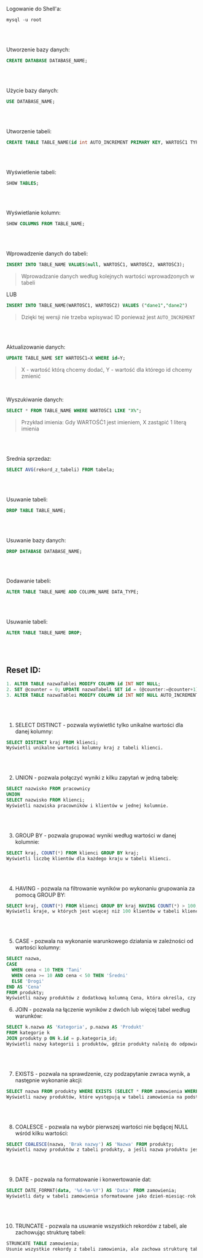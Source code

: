Logowanie do Shell'a:
```sql
mysql -u root
```

<br><br>

Utworzenie bazy danych:
```sql
CREATE DATABASE DATABASE_NAME;
```

<br><br>

Użycie bazy danych:
```sql
USE DATABASE_NAME;
```

<br><br>

Utworzenie tabeli:
```sql
CREATE TABLE TABLE_NAME(id int AUTO_INCREMENT PRIMARY KEY, WARTOŚĆ1 TYPDANYCH(45));
```

<br><br>

Wyświetlenie tabeli:
```sql
SHOW TABLES;
```

<br><br>

Wyświetlanie kolumn:
```sql
SHOW COLUMNS FROM TABLE_NAME;
```

<br><br>

Wprowadzenie danych do tabeli:
```sql
INSERT INTO TABLE_NAME VALUES(null, WARTOŚĆ1, WARTOŚĆ2, WARTOŚĆ3);
```
> Wprowadzanie danych według kolejnych wartości wprowadzonych w tabeli

LUB

```sql
INSERT INTO TABLE_NAME(WARTOŚĆ1, WARTOŚĆ2) VALUES ("dane1","dane2")
```
> Dzięki tej wersji nie trzeba wpisywać ID ponieważ jest `AUTO_INCREMENT`

<br><br>

Aktualizowanie danych:
```sql
UPDATE TABLE_NAME SET WARTOŚĆ1=X WHERE id=Y;
```
> X - wartość którą chcemy dodać, Y - wartość dla którego id chcemy zmienić

<br>

Wyszukiwanie danych:
```sql
SELECT * FROM TABLE_NAME WHERE WARTOŚĆ1 LIKE "X%";
```
> Przykład imienia: Gdy WARTOŚĆ1 jest imieniem, X zastąpić 1 literą imienia

<br><br>

Srednia sprzedaz:
```sql
SELECT AVG(rekord_z_tabeli) FROM tabela;
```

<br><br>

Usuwanie tabeli:
```sql
DROP TABLE TABLE_NAME;
```

<br><br>

Usuwanie bazy danych:
```sql
DROP DATABASE DATABASE_NAME;
```

<br><br>

Dodawanie tabeli:
```sql
ALTER TABLE TABLE_NAME ADD COLUMN_NAME DATA_TYPE;
```

<br><br>

Usuwanie tabeli:
```sql
ALTER TABLE TABLE_NAME DROP;
```

<br><br>

Reset ID:
---
```sql
1. ALTER TABLE nazwaTablei MODIFY COLUMN id INT NOT NULL;
2. SET @counter = 0; UPDATE nazwaTabeli SET id = (@counter:=@counter+1);
3. ALTER TABLE nazwaTablei MODIFY COLUMN id INT NOT NULL AUTO_INCREMENT;
```

<br><br>

1. SELECT DISTINCT - pozwala wyświetlić tylko unikalne wartości dla danej kolumny:
```sql
SELECT DISTINCT kraj FROM klienci;
Wyświetli unikalne wartości kolumny kraj z tabeli klienci.
```

<br><br>

2. UNION - pozwala połączyć wyniki z kilku zapytań w jedną tabelę:
```sql
SELECT nazwisko FROM pracownicy
UNION
SELECT nazwisko FROM klienci;
Wyświetli nazwiska pracowników i klientów w jednej kolumnie.
```

<br><br>

3. GROUP BY - pozwala grupować wyniki według wartości w danej kolumnie:
```sql
SELECT kraj, COUNT(*) FROM klienci GROUP BY kraj;
Wyświetli liczbę klientów dla każdego kraju w tabeli klienci.
```

<br><br>

4. HAVING - pozwala na filtrowanie wyników po wykonaniu grupowania za pomocą GROUP BY:
```sql
SELECT kraj, COUNT(*) FROM klienci GROUP BY kraj HAVING COUNT(*) > 100;
Wyświetli kraje, w których jest więcej niż 100 klientów w tabeli klienci.
```
<br><br>

5. CASE - pozwala na wykonanie warunkowego działania w zależności od wartości kolumny:
```sql
SELECT nazwa,
CASE
  WHEN cena < 10 THEN 'Tani'
  WHEN cena >= 10 AND cena < 50 THEN 'Średni'
  ELSE 'Drogi'
END AS 'Cena'
FROM produkty;
Wyświetli nazwy produktów z dodatkową kolumną Cena, która określa, czy produkt jest tani, średni czy drogi na podstawie wartości kolumny cena w tabeli produkty.
```

6. JOIN - pozwala na łączenie wyników z dwóch lub więcej tabel według warunków:
```sql
SELECT k.nazwa AS 'Kategoria', p.nazwa AS 'Produkt'
FROM kategorie k
JOIN produkty p ON k.id = p.kategoria_id;
Wyświetli nazwy kategorii i produktów, gdzie produkty należą do odpowiedniej kategorii, korzystając z kolumny id w tabeli kategorie i kolumny kategoria_id w tabeli produkty.
```

<br><br>

7. EXISTS - pozwala na sprawdzenie, czy podzapytanie zwraca wynik, a następnie wykonanie akcji:
```sql
SELECT nazwa FROM produkty WHERE EXISTS (SELECT * FROM zamowienia WHERE produkty.id = zamowienia.produkt_id);
Wyświetli nazwy produktów, które występują w tabeli zamowienia na podstawie wartości kolumny produkt_id i są dostępne w tabeli produkty.
```

<br><br>

8. COALESCE - pozwala na wybór pierwszej wartości nie będącej NULL wśród kilku wartości:
```sql
SELECT COALESCE(nazwa, 'Brak nazwy') AS 'Nazwa' FROM produkty;
Wyświetli nazwy produktów z tabeli produkty, a jeśli nazwa produktu jest NULL, wyświetli tekst "Brak nazwy".
```

<br><br>

9. DATE - pozwala na formatowanie i konwertowanie dat:
```sql
SELECT DATE_FORMAT(data, '%d-%m-%Y') AS 'Data' FROM zamowienia;
Wyświetli daty w tabeli zamowienia sformatowane jako dzień-miesiąc-rok.
```
<br><br>

10. TRUNCATE - pozwala na usuwanie wszystkich rekordów z tabeli, ale zachowując strukturę tabeli:
```sql
STRUNCATE TABLE zamowienia;
Usunie wszystkie rekordy z tabeli zamowienia, ale zachowa strukturę tabeli. Uwaga: to polecenie nie może zostać wycofane.
```

